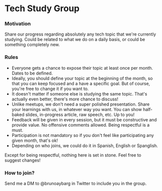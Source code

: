 # Tech Study Group

### Motivation

Share our progress regarding absolutely any tech topic that we're currently studying. Could be related to what we do on a daily basis, or could be something completely new.

### Rules

- Everyone gets a chance to expose their topic at least once per month. Dates to be defined.
- Ideally, you should define your topic at the beginning of the month, so that you can keep focused and a have a specific goal. But of course, you're free to change it if you want to.
- It doesn't matter if someone else is studying the same topic. That's actually even better, there's more chance to discuss!
- Unlike meetups, we don't need a super polished presentation. Share your learnings with us, in whatever way you want. You can show half-baked slides, in-progress article, raw speech, etc. Up to you!
- Feedback will be given in every session, but it must be constructive and provide value. No offensive comments allowed. Being respectful is a must.
- Participation is not mandatory so if you don't feel like participating any given month, that's ok!
- Depending on who joins, we could do it in Spanish, English or Spanglish.

Except for being respectful, nothing here is set in stone. Feel free to suggest changes!

### How to join?

Send me a DM to @brunoaybarg in Twitter to include you in the group.
